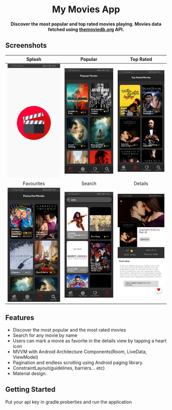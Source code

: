 
<h1 align="center">My Movies App</h1>
<h4 align="center">
	Discover the most popular and top rated movies playing. Movies data fetched using <a href="https://www.themoviedb.org/">themoviedb.org</a> API.
</h4>

## Screenshots
| Splash | Popular |  Top Rated |
|:-:|:-:|:-:|
| ![1](https://github.com/ViolaTarek/MyMovies/blob/master/ScreenShots/1.jpeg?raw=true) | ![2](https://github.com/ViolaTarek/MyMovies/blob/master/ScreenShots/2.jpeg?raw=true) | ![3](https://github.com/ViolaTarek/MyMovies/blob/master/ScreenShots/3.jpeg?raw=true)|
| Favourites | Search |  Details |
| ![4](https://github.com/ViolaTarek/MyMovies/blob/master/ScreenShots/4.jpeg?raw=true) | ![5](https://github.com/ViolaTarek/MyMovies/blob/master/ScreenShots/5.jpeg?raw=true)| ![6](https://github.com/ViolaTarek/MyMovies/blob/master/ScreenShots/details.jpeg?raw=true) |

## Features
*   Discover the most popular and the most rated movies
*   Search for any movie by name
*   Users can mark a movie as favorite in the details view by tapping a heart icon 
*   MVVM with Android Architecture Components(Room, LiveData, ViewModel)
*   Pagination and endless scrolling using Android paging library.
*   ConstraintLayout(guidelines, barriers... etc)
*   Material design.

## Getting Started
Put your api key in gradle.proberties and run the application

